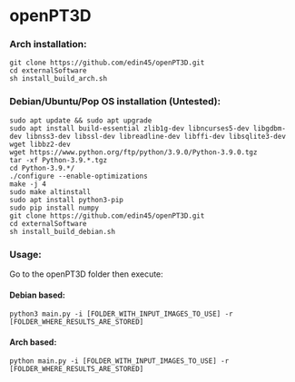 # openPT3D

### Arch installation:
```
git clone https://github.com/edin45/openPT3D.git
cd externalSoftware
sh install_build_arch.sh
```
  
### Debian/Ubuntu/Pop OS installation (Untested):  
```
sudo apt update && sudo apt upgrade  
sudo apt install build-essential zlib1g-dev libncurses5-dev libgdbm-dev libnss3-dev libssl-dev libreadline-dev libffi-dev libsqlite3-dev wget libbz2-dev  
wget https://www.python.org/ftp/python/3.9.0/Python-3.9.0.tgz  
tar -xf Python-3.9.*.tgz  
cd Python-3.9.*/  
./configure --enable-optimizations  
make -j 4  
sudo make altinstall  
sudo apt install python3-pip  
sudo pip install numpy  
git clone https://github.com/edin45/openPT3D.git
cd externalSoftware
sh install_build_debian.sh
```

### Usage:  
  
Go to the openPT3D folder then execute:  
#### Debian based:  
```
python3 main.py -i [FOLDER_WITH_INPUT_IMAGES_TO_USE] -r [FOLDER_WHERE_RESULTS_ARE_STORED]  
```
#### Arch based:
```
python main.py -i [FOLDER_WITH_INPUT_IMAGES_TO_USE] -r [FOLDER_WHERE_RESULTS_ARE_STORED]  
```
